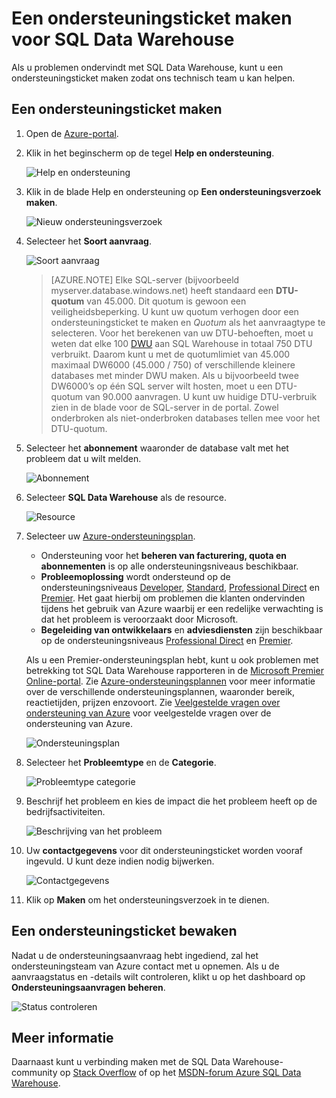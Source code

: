 <properties
   pageTitle="Een ondersteuningsticket maken voor SQL Data Warehouse | Microsoft Azure"
   description="Maak een ondersteuningsticket in Azure SQL Data Warehouse."
   services="sql-data-warehouse"
   documentationCenter="NA"
   authors="sonyam"
   manager="barbkess"
   editor=""/>

<tags
   ms.service="sql-data-warehouse"
   ms.devlang="NA"
   ms.topic="get-started-article"
   ms.tgt_pltfrm="NA"
   ms.workload="data-services"
   ms.date="07/18/2016"
   ms.author="sonyam;barbkess;sonyama"/>

# Een ondersteuningsticket maken voor SQL Data Warehouse
 
Als u problemen ondervindt met SQL Data Warehouse, kunt u een ondersteuningsticket maken zodat ons technisch team u kan helpen.

## Een ondersteuningsticket maken

1. Open de [Azure-portal][].

2. Klik in het beginscherm op de tegel **Help en ondersteuning**.

    ![Help en ondersteuning](./media/sql-data-warehouse-get-started-create-support-ticket/help-support.png)

3. Klik in de blade Help en ondersteuning op **Een ondersteuningsverzoek maken**.

    ![Nieuw ondersteuningsverzoek](./media/sql-data-warehouse-get-started-create-support-ticket/create-support-request.png)
    
    <a name="request-quota-change"></a> 

4. Selecteer het **Soort aanvraag**.

    ![Soort aanvraag](./media/sql-data-warehouse-get-started-create-support-ticket/request-type.png)
    
    >[AZURE.NOTE]  Elke SQL-server (bijvoorbeeld myserver.database.windows.net) heeft standaard een **DTU-quotum** van 45.000. Dit quotum is gewoon een veiligheidsbeperking. U kunt uw quotum verhogen door een ondersteuningsticket te maken en *Quotum* als het aanvraagtype te selecteren. Voor het berekenen van uw DTU-behoeften, moet u weten dat elke 100 [DWU][] aan SQL Warehouse in totaal 750 DTU verbruikt. Daarom kunt u met de quotumlimiet van 45.000 maximaal DW6000 (45.000 / 750) of verschillende kleinere databases met minder DWU maken. Als u bijvoorbeeld twee DW6000’s op één SQL server wilt hosten, moet u een DTU-quotum van 90.000 aanvragen.  U kunt uw huidige DTU-verbruik zien in de blade voor de SQL-server in de portal. Zowel onderbroken als niet-onderbroken databases tellen mee voor het DTU-quotum. 

5. Selecteer het **abonnement** waaronder de database valt met het probleem dat u wilt melden.

    ![Abonnement](./media/sql-data-warehouse-get-started-create-support-ticket/subscription.png)

6. Selecteer **SQL Data Warehouse** als de resource.

    ![Resource](./media/sql-data-warehouse-get-started-create-support-ticket/resource.png)

7. Selecteer uw [Azure-ondersteuningsplan][].

    - Ondersteuning voor het **beheren van facturering, quota en abonnementen** is op alle ondersteuningsniveaus beschikbaar.
    - **Probleemoplossing** wordt ondersteund op de ondersteuningsniveaus [Developer][], [Standard][], [Professional Direct][] en [Premier][]. Het gaat hierbij om problemen die klanten ondervinden tijdens het gebruik van Azure waarbij er een redelijke verwachting is dat het probleem is veroorzaakt door Microsoft.
    - **Begeleiding van ontwikkelaars** en **adviesdiensten** zijn beschikbaar op de ondersteuningsniveaus [Professional Direct][] en [Premier][]. 
    
    Als u een Premier-ondersteuningsplan hebt, kunt u ook problemen met betrekking tot SQL Data Warehouse rapporteren in de [Microsoft Premier Online-portal][].  Zie [Azure-ondersteuningsplannen][Azure-ondersteuningsplan] voor meer informatie over de verschillende ondersteuningsplannen, waaronder bereik, reactietijden, prijzen enzovoort.  Zie [Veelgestelde vragen over ondersteuning van Azure][] voor veelgestelde vragen over de ondersteuning van Azure.  

    ![Ondersteuningsplan](./media/sql-data-warehouse-get-started-create-support-ticket/support-plan.png)

8. Selecteer het **Probleemtype** en de **Categorie**.

    ![Probleemtype categorie](./media/sql-data-warehouse-get-started-create-support-ticket/problem-type-category.png)

9. Beschrijf het probleem en kies de impact die het probleem heeft op de bedrijfsactiviteiten.

    ![Beschrijving van het probleem](./media/sql-data-warehouse-get-started-create-support-ticket/problem-description.png)

10. Uw **contactgegevens** voor dit ondersteuningsticket worden vooraf ingevuld. U kunt deze indien nodig bijwerken.

    ![Contactgegevens](./media/sql-data-warehouse-get-started-create-support-ticket/contact-info.png)

11. Klik op **Maken** om het ondersteuningsverzoek in te dienen.


## Een ondersteuningsticket bewaken

Nadat u de ondersteuningsaanvraag hebt ingediend, zal het ondersteuningsteam van Azure contact met u opnemen. Als u de aanvraagstatus en -details wilt controleren, klikt u op het dashboard op **Ondersteuningsaanvragen beheren**.

![Status controleren](./media/sql-data-warehouse-get-started-create-support-ticket/check-status.png)

## Meer informatie

Daarnaast kunt u verbinding maken met de SQL Data Warehouse-community op [Stack Overflow][] of op het [MSDN-forum Azure SQL Data Warehouse][].

<!--Image references--> 

<!--Article references--> 
[DWU]: ./sql-data-warehouse-overview-what-is.md#data-warehouse-units

<!--MSDN references--> 

<!--Other web references--> 
[Azure-portal]: https://portal.azure.com/
[Azure-ondersteuningsplan]: https://azure.microsoft.com/support/plans/?WT.mc_id=Support_Plan_510979/  
[Developer]: https://azure.microsoft.com/support/plans/developer/  
[Standard]: https://azure.microsoft.com/support/plans/standard/  
[Professional Direct]: https://azure.microsoft.com/support/plans/prodirect/  
[Premier]: https://azure.microsoft.com/support/plans/premier/  
[Veelgestelde vragen over ondersteuning van Azure]: https://azure.microsoft.com/support/faq/
[Microsoft Premier Online-portal]: https://premier.microsoft.com/
[Stack Overflow]: https://stackoverflow.com/questions/tagged/azure-sqldw/
[MSDN-forum Azure SQL Data Warehouse]: https://social.msdn.microsoft.com/Forums/home?forum=AzureSQLDataWarehouse/




<!--HONumber=ago16_HO4-->


